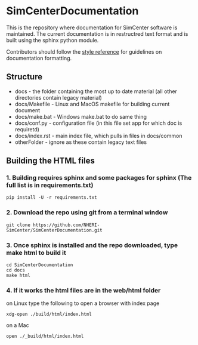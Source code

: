 # SimCenterDocumentation

This is the repository where documentation for SimCenter software is maintained. The current documentation is in restructred text format and is built using the sphinx python module.

Contributors should follow the [style reference](docstyle.md) for guidelines on documentation formatting.

## Structure

+ docs   - the folder containing the most up to date material (all other directories contain legacy material)
+ docs/Makefile - Linux and MacOS makefile for building current document
+ docs/make.bat   - Windows make.bat to do same thing
+ docs/conf.py - configuration file (in this file set app for which doc is requiretd)
+ docs/index.rst - main index file, which pulls in files in docs/common
+ otherFolder - ignore as these contain legacy text files
   

## Building the HTML files

### 1. Building requires sphinx and some packages for sphinx (The full list is in requirements.txt)

```
pip install -U -r requirements.txt
```

### 2. Download the repo using git from a terminal window

```
git clone https://github.com/NHERI-SimCenter/SimCenterDocumentation.git
```

### 3. Once sphinx is installed and the repo downloaded, type make html to build it

```
cd SimCenterDocumentation
cd docs
make html
```

### 4. If it works the html files are in the web/html folder

on Linux type the following to open a browser with index page

```
xdg-open ./build/html/index.html
````

on a Mac

```
open ./_build/html/index.html
```
